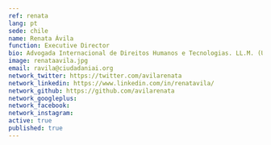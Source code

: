 ```yaml
---
ref: renata
lang: pt
sede: chile
name: Renata Ávila
function: Executive Director
bio: Advogada Internacional de Direitos Humanos e Tecnologias. LL.M. (Universidade de Turim). Inovando na participação política e defendendo a democracia na era digital.
image: renataavila.jpg
email: ravila@ciudadaniai.org
network_twitter: https://twitter.com/avilarenata
network_linkedin: https://www.linkedin.com/in/renatavila/
network_github: https://github.com/avilarenata
network_googleplus:
network_facebook:
network_instagram:
active: true
published: true
---
```

